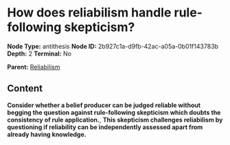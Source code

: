 # How does reliabilism handle rule-following skepticism?

**Node Type:** antithesis
**Node ID:** 2b927c1a-d9fb-42ac-a05a-0b01f143783b
**Depth:** 2
**Terminal:** No

**Parent:** [Reliabilism](reliabilism.md)

## Content

**Consider whether a belief producer can be judged reliable without begging the question against rule-following skepticism which doubts the consistency of rule application.**, **This skepticism challenges reliabilism by questioning if reliability can be independently assessed apart from already having knowledge.**
